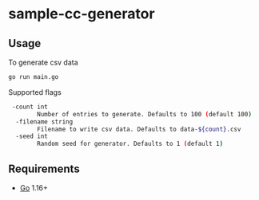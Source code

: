 # sample-cc-generator

## Usage

To generate csv data

```bash
go run main.go
```

Supported flags

```bash
 -count int
        Number of entries to generate. Defaults to 100 (default 100)
  -filename string
        Filename to write csv data. Defaults to data-${count}.csv
  -seed int
        Random seed for generator. Defaults to 1 (default 1)
```

## Requirements

- [Go](https://go.dev/doc/install) 1.16+
